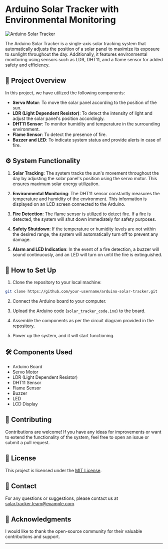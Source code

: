 # Arduino Solar Tracker with Environmental Monitoring

![Arduino Solar Tracker](solar_tracker_banner.png)

The Arduino Solar Tracker is a single-axis solar tracking system that automatically adjusts the position of a solar panel to maximize its exposure to sunlight throughout the day. Additionally, it features environmental monitoring using sensors such as LDR, DHT11, and a flame sensor for added safety and efficiency.

## 📝 Project Overview

In this project, we have utilized the following components:

- **Servo Motor**: To move the solar panel according to the position of the sun.
- **LDR (Light Dependent Resistor)**: To detect the intensity of light and adjust the solar panel's position accordingly.
- **DHT11 Sensor**: To monitor humidity and temperature in the surrounding environment.
- **Flame Sensor**: To detect the presence of fire.
- **Buzzer and LED**: To indicate system status and provide alerts in case of fire.

## ⚙️ System Functionality

1. **Solar Tracking**: The system tracks the sun's movement throughout the day by adjusting the solar panel's position using the servo motor. This ensures maximum solar energy utilization.

2. **Environmental Monitoring**: The DHT11 sensor constantly measures the temperature and humidity of the environment. This information is displayed on an LCD screen connected to the Arduino.

3. **Fire Detection**: The flame sensor is utilized to detect fire. If a fire is detected, the system will shut down immediately for safety purposes.

4. **Safety Shutdown**: If the temperature or humidity levels are not within the desired range, the system will automatically turn off to prevent any damage.

5. **Alarm and LED Indication**: In the event of a fire detection, a buzzer will sound continuously, and an LED will turn on until the fire is extinguished.

## 🚀 How to Set Up

1. Clone the repository to your local machine:

```bash
git clone https://github.com/your-username/arduino-solar-tracker.git
```

2. Connect the Arduino board to your computer.

3. Upload the Arduino code (`solar_tracker_code.ino`) to the board.

4. Assemble the components as per the circuit diagram provided in the repository.

5. Power up the system, and it will start functioning.

## 🛠️ Components Used

- Arduino Board
- Servo Motor
- LDR (Light Dependent Resistor)
- DHT11 Sensor
- Flame Sensor
- Buzzer
- LED
- LCD Display

## 🤝 Contributing

Contributions are welcome! If you have any ideas for improvements or want to extend the functionality of the system, feel free to open an issue or submit a pull request.

## 📄 License

This project is licensed under the [MIT License](LICENSE).

## 📧 Contact

For any questions or suggestions, please contact us at solar.tracker.team@example.com.

## 🎉 Acknowledgments

I would like to thank the open-source community for their valuable contributions and support.

---
